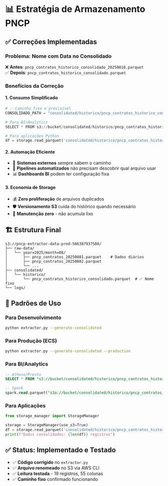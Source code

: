 # 📊 Estratégia de Armazenamento PNCP

## ✅ Correções Implementadas

### **Problema: Nome com Data no Consolidado**
❌ **Antes**: `pncp_contratos_historico_consolidado_20250818.parquet`  
✅ **Depois**: `pncp_contratos_historico_consolidado.parquet`

### **Benefícios da Correção**

#### **1. Consumo Simplificado**
```python
# ✅ Caminho fixo e previsível
CONSOLIDADO_PATH = "consolidated/historico/pncp_contratos_historico_consolidado.parquet"

# Para BI/Analytics
SELECT * FROM s3://bucket/consolidated/historico/pncp_contratos_historico_consolidado.parquet

# Para aplicações Python
df = storage.read_parquet('consolidated/historico/pncp_contratos_historico_consolidado.parquet')
```

#### **2. Automação Eficiente**
- 🎯 **Sistemas externos** sempre sabem o caminho
- 🔄 **Pipelines automatizados** não precisam descobrir qual arquivo usar
- 📊 **Dashboards BI** podem ter configuração fixa

#### **3. Economia de Storage**
- 💰 **Zero proliferação** de arquivos duplicados
- 🛡️ **Versionamento S3** cuida do histórico quando necessário
- 🧹 **Manutenção zero** - não acumula lixo

## 🏗️ Estrutura Final

```
s3://pncp-extractor-data-prod-566387937580/
├── raw-data/
│   └── year=2025/month=08/
│       ├── pncp_contratos_20250801.parquet    # Dados diários
│       ├── pncp_contratos_20250802.parquet
│       └── ...
├── consolidated/
│   └── historico/
│       └── pncp_contratos_historico_consolidado.parquet  # ✅ Nome fixo
└── logs/
```

## 🎯 Padrões de Uso

### **Para Desenvolvimento**
```bash
python extractor.py --generate-consolidated
```

### **Para Produção (ECS)**
```bash
python extractor.py --generate-consolidated --production
```

### **Para BI/Analytics**
```sql
-- Athena/Presto
SELECT * FROM "s3://bucket/consolidated/historico/pncp_contratos_historico_consolidado.parquet"

-- Spark
spark.read.parquet("s3a://bucket/consolidated/historico/pncp_contratos_historico_consolidado.parquet")
```

### **Para Aplicações**
```python
from storage_manager import StorageManager

storage = StorageManager(use_s3=True)
df = storage.read_parquet('consolidated/historico/pncp_contratos_historico_consolidado.parquet')
print(f"Dados consolidados: {len(df)} registros")
```

## ✅ Status: Implementado e Testado

- ✅ **Código corrigido** no `extractor.py`
- ✅ **Arquivo renomeado** no S3 via AWS CLI
- ✅ **Leitura testada** - 19 registros, 55 colunas
- ✅ **Caminho fixo** confirmado funcionando